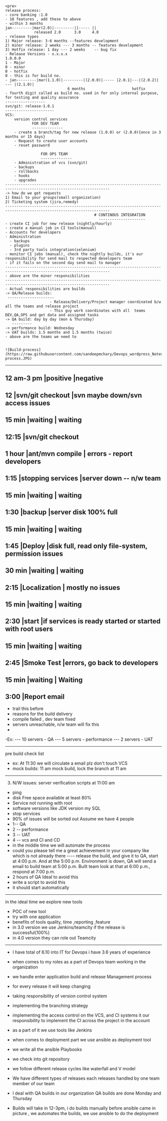     <pre>
    release process:
    - core banking :1.0
    - 10 features , add these to above
    - within 3 months
    jan---------|mar(2.0)|---------||----- ||
                 released 2.0      3.0     4.0
    - release types
    1) Major release: 3-6 months --features development
    2) minor release: 2 weeks --- 3 months -- features development
    3) Hotfix release: 1 day --- 2 weeks    -- bug fix
    - Release Versions - x.x.x.x
    1.0.0.0
    1 - Major
    0 - minor
    0 - hotfix
    0 - this is for build no.
    - jan---------|mar(1.1.0)|---------|(2.0.0)|----- |2.0.1|---|(2.0.2)| --- |(2.1.0)|
                                6 months                     hotfix 
    - fourth digit called as build no. used in for only internal purpose, for testing and quality assurance
    ------------------
    svn/git: release-1.0.1
    ----------------------
    VCS:
        version control services
                FOR DEV TEAM
                --------------
        - create a branch/tag for new release (1.0.0) or (2.0.0){once in 3 months or 15 days}
        - Request to create user accounts
        - reset password
        
                    FOR OPS TEAM
                    --------------
        - Administration of vcs (svn/git)
        - backups
        - rollbacks
        - hooks
        - upgrades
    ---------------------------------------------------------------------------------------------------------------------
    -> how do we get requests
    1) Email to your groups(small organization)
    2) Ticketing system (jira,remedy)
    ---------------------------------------------------------------------------------------------------------------------
                                            # CONTINOUS INTEGRATION
                                              ---------------------
    - create CI job for new release (nightly/hourly)
    - create a manual job in CI tools(manual)
    - Accounts for developers
    - Administration
      - backups
      - plugins
      - 3rd party tools integration(selenium)
    - monitor CI jobs (manual), check the nightly builds, it's our responsibility for send mail to respected developers team
    - if it fails on the second day send mail to manager
    ---------------------------------------------------------------------------------------------------------------------
    - above are the minor responsibilities
    ---------------------------------------------------------------------------------------------------------------------
    - Actual responsibilities are builds
    -> QA/Release builds:
     ---------------------
                        - Release/Delivery/Project manager coordinated b/w all the teams and release project
                        - This guy work coordinates with all  teams DEV,QA,OPS and get data and assigned tasks
    -> QA build: day by day (mon & Thursday)
       ---------
    -> performance build: Wednesday
    -> UAT builds: 1.5 months and 1.5 months (twice)
    - above are the teams we need to	
    
    
    ![Build-process](https://raw.githubusercontent.com/sandeepmchary/Devops_wordpress_Notes/master/Interview%20questions/build-process.JPG)
***********************************************************************************************************************                    
12 am-3 pm	|positive	        |negative
------------------------------------------------------------------
12	        |svn/git checkout	|svn maybe down/svn access issues
------------------------------------------------------------------
15 min	    |waiting	        |   waiting
------------------------------------------------------------------
12:15	    |svn/git checkout	
------------------------------------------------------------------
1 hour	    |ant/mvn	compile |    errors - report developers
------------------------------------------------------------------
1:15	    |stopping services	|server down -- n/w team
------------------------------------------------------------------
15 min	    |waiting	        |    waiting
------------------------------------------------------------------
1:30	    |backup	            |server disk 100% full
------------------------------------------------------------------
15 min	    |waiting	        |    waiting
------------------------------------------------------------------
1:45	    |Deploy	            |disk full, read only file-system, permission issues
----------------------------------------------------------------------------------
30 min	    |waiting	        |    waiting
------------------------------------------------------------------
2:15	    |Localization	    |    mostly no issues
------------------------------------------------------------------
15 min	    |waiting	        |    waiting
------------------------------------------------------------------
2:30	    |start	            |if services is ready started or started with root users
------------------------------------------------------------------
15 min	    |waiting	        |    waiting
------------------------------------------------------------------
2:45	    |Smoke Test	        |errors, go back to developers
------------------------------------------------------------------
15 min	    |waiting	        |    Waiting
------------------------------------------------------------------
3:00	    |Report email	
------------------------------------------------------------------

- trail this before
- reasons for the build delivery
- compile failed , dev team fixed
- servers unreachable, n/w team will fix this
- 
-Ex:
--- 10 servers - QA
--- 5 servers - performance
--- 2 servers - UAT

-------------------
pre build check list
- ex: At 11:30 we will circulate a email plz don't touch VCS
- mock builds: 11 am mock build, lock the branch at 11 am

---------------------------------------------------------------------------------------------------------------------
3) N/W issues: 
server verification scripts
at 11:00 am
- ping
- disk Free space available at least 80%
- Service not running with root 
- software versions like JDK version my SQL 
- stop services
- 90% of issues will be sorted out 
Assume we have 4 people 
- 1-- QA 
- 2 -- performance 
- 3 -- UAT 
- 4 -- vcs and CI and CD 
- in the middle time we will automate the process 
- could you please tell me a great achievement in your company like which is not already there 
---- release the build, and give it to QA, start at 4:00 p.m. And at the 5:00 p.m. Environment is down, QA will send a email to build team at 5:00 p.m. Built team  look at that at 6:00 p.m., respond at 7:00 p.m. 
- 2 hours of QA Ideal to avoid this 
- write a script to avoid this 
- it should start automatically 
----------------------------------------------------- 
in the ideal time we explore new tools 
- POC of new tool 
- try with one application
- benefits of tools quality, time ,reporting ,feature 
- in 3.0 version we use Jenkins/teamcity if the release is successful(100%) 
- in 4.0 version they can role out Teamcity 
------------------------------------------------------------------- 
- I have total of 6.10 into IT for Devops i have 3.6 years of experience
- when comes to my roles as a part of Devops team working in the organization 
- we handle enter application build and release Management process 
- for every release it will keep changing 
- taking responsibility of version control system 
- implementing the branching strategy 
- implementing the access control on the VCS, and CI systems it our  responsibility to implement the CI across the project in the account 
- as a part of it we use tools like Jenkins 
- when comes to deployment part  we use ansible as deployment tool 
- we write all the ansible Playbooks 
- we check into git repository 
- we follow different release cycles like waterfall and V model 
- We have different types of releases each releases handled by one team member of our team 
- I deal with QA builds in our organization QA builds are done Monday and Thursday
- Builds will take in 12-3pm, i do builds manually before ansible came in picture , we automates the builds, we use ansible to do the deployment


    </pre>
